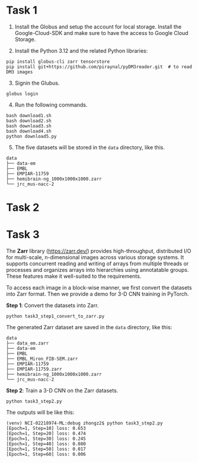 

# Task 1

1. Install the Globus and setup the account for local storage. Install the Google-Cloud-SDK and make sure to have the access to Google Cloud Storage. 

2. Install the Python 3.12 and the related Python libraries:
```
pip install globus-cli zarr tensorstore
pip install git+https://github.com/piraynal/pyDM3reader.git  # to read DM3 images
```

3. Signin the Glubus.
```
globus login
```

4. Run the following commands.
```
bash download1.sh
bash download2.sh
bash download3.sh
bash download4.sh
python download5.py
```

5. The five datasets will be stored in the `data` directory, like this.
```
data
├── data-em
├── EMBL
├── EMPIAR-11759
├── hemibrain-ng_1000x1000x1000.zarr
└── jrc_mus-nacc-2
```

# Task 2

# Task 3

The **Zarr** library (https://zarr.dev/) provides high-throughput, distributed I/O for multi-scale, n-dimensional images across various storage systems. It supports concurrent reading and writing of arrays from multiple threads or processes and organizes arrays into hierarchies using annotatable groups. These features make it well-suited to the requirements. 

To access each image in a block-wise manner, we first convert the datasets into Zarr format. Then we provide a demo for 3-D CNN training in PyTorch. 

**Step 1**: Convert the datasets into Zarr.
```
python task3_step1_convert_to_zarr.py
```
The generated Zarr dataset are saved in the `data` directory, like this:
```
data
├── data_em.zarr
├── data-em
├── EMBL
├── EMBL_Miron_FIB-SEM.zarr
├── EMPIAR-11759
├── EMPIAR-11759.zarr
├── hemibrain-ng_1000x1000x1000.zarr
└── jrc_mus-nacc-2
```

**Step 2**: Train a 3-D CNN on the Zarr datasets.
```
python task3_step2.py
```
The outputs will be like this:
```
(venv) NCI-02218974-ML:debug zhongz2$ python task3_step2.py
[Epoch=1, Step=10] loss: 0.653
[Epoch=1, Step=20] loss: 0.474
[Epoch=1, Step=30] loss: 0.245
[Epoch=1, Step=40] loss: 0.080
[Epoch=1, Step=50] loss: 0.017
[Epoch=1, Step=60] loss: 0.006
```












